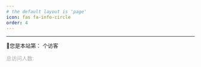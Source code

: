 ```yaml
---
# the default layout is 'page'
icon: fas fa-info-circle
order: 4
---
```





---

<script async src="https://busuanzi.ibruce.info/busuanzi/2.3/busuanzi.pure.mini.js"></script>

<link rel="stylesheet" href="https://use.fontawesome.com/releases/v5.3.1/css/all.css" integrity="sha384-mzrmE5qonljUremFsqc01SB46JvROS7bZs3IO2EmfFsd15uHvIt+Y8vEf7N7fWAU" crossorigin="anonymous">

<span id="busuanzi_container_site_uv">🎉您是本站第：<span id="busuanzi_value_site_uv"><i class="fa fa-spinner fa-spin"></i>  </span> 个访客

  <span id="busuanzi_container_site_uv" style="color:#aaa">
      <i class="fa fa-user"></i> 总访问人数: <span id="busuanzi_value_site_uv"><i class="fa fa-spinner fa-spin"></i></span>
  </span>
